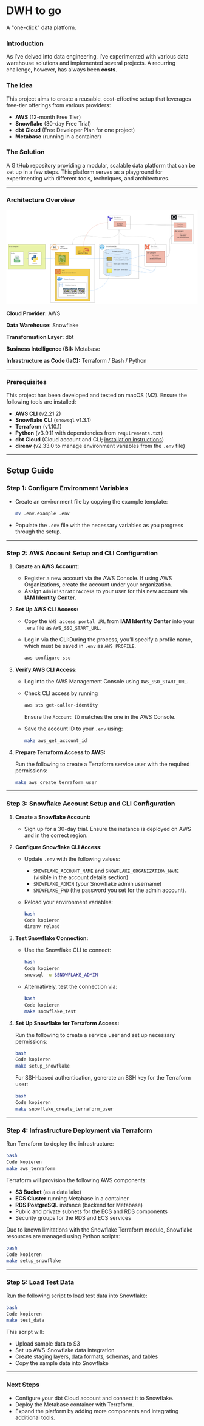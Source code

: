 # DWH to go

A "one-click" data platform.

### Introduction

As I’ve delved into data engineering, I’ve experimented with various data warehouse solutions and implemented several projects. A recurring challenge, however, has always been **costs**.

### The Idea

This project aims to create a reusable, cost-effective setup that leverages free-tier offerings from various providers:

- **AWS** (12-month Free Tier)
- **Snowflake** (30-day Free Trial)
- **dbt Cloud** (Free Developer Plan for one project)
- **Metabase** (running in a container)

### The Solution

A GitHub repository providing a modular, scalable data platform that can be set up in a few steps. This platform serves as a playground for experimenting with different tools, techniques, and architectures.

---

### Architecture Overview

![./img/architecture.png](./img/architecture.png)

**Cloud Provider:** AWS

**Data Warehouse:** Snowflake

**Transformation Layer:** dbt

**Business Intelligence (BI):** Metabase

**Infrastructure as Code (IaC):** Terraform / Bash / Python

---

### Prerequisites

This project has been developed and tested on macOS (M2). Ensure the following tools are installed:

- **AWS CLI** (v2.21.2)
- **Snowflake CLI** (`snowsql` v1.3.1)
- **Terraform** (v1.10.1)
- **Python** (v3.9.11 with dependencies from `requirements.txt`)
- **dbt Cloud** (Cloud account and CLI; [installation instructions](https://docs.getdbt.com/docs/cloud/cloud-cli-installation))
- **direnv** (v2.33.0 to manage environment variables from the `.env` file)

---

## Setup Guide

### Step 1: Configure Environment Variables

- Create an environment file by copying the example template:
    
    ```bash
    mv .env.example .env
    ```
    
- Populate the `.env` file with the necessary variables as you progress through the setup.

---

### Step 2: AWS Account Setup and CLI Configuration

1. **Create an AWS Account:**
    - Register a new account via the AWS Console. If using AWS Organizations, create the account under your organization.
    - Assign `AdministratorAccess` to your user for this new account via **IAM Identity Center**.
2. **Set Up AWS CLI Access:**
    - Copy the `AWS access portal URL` from **IAM Identity Center** into your `.env` file as `AWS_SSO_START_URL`.
    - Log in via the CLI:During the process, you’ll specify a profile name, which must be saved in `.env` as `AWS_PROFILE`.
        
        ```bash
        aws configure sso
        ```
3. **Verify AWS CLI Access:**
    - Log into the AWS Management Console using `AWS_SSO_START_URL`.
    - Check CLI access by running
        
        ```bash
        aws sts get-caller-identity
        ```
        Ensure the `Account ID` matches the one in the AWS Console.
        
    - Save the account ID to your `.env` using:
        
        ```bash
        make aws_get_account_id
        ```
4. **Prepare Terraform Access to AWS:**
    
    Run the following to create a Terraform service user with the required permissions:
    
    ```bash
    make aws_create_terraform_user
    ```
---

### Step 3: Snowflake Account Setup and CLI Configuration

1. **Create a Snowflake Account:**
    - Sign up for a 30-day trial. Ensure the instance is deployed on AWS and in the correct region.
2. **Configure Snowflake CLI Access:**
    - Update `.env` with the following values:
        - `SNOWFLAKE_ACCOUNT_NAME` and `SNOWFLAKE_ORGANIZATION_NAME` (visible in the account details section)
        - `SNOWFLAKE_ADMIN` (your Snowflake admin username)
        - `SNOWFLAKE_PWD` (the password you set for the admin account).
    - Reload your environment variables:
        
        ```bash
        bash
        Code kopieren
        direnv reload
        
        ```
        
3. **Test Snowflake Connection:**
    - Use the Snowflake CLI to connect:
        
        ```bash
        bash
        Code kopieren
        snowsql -u $SNOWFLAKE_ADMIN
        
        ```
        
    - Alternatively, test the connection via:
        
        ```bash
        bash
        Code kopieren
        make snowflake_test
        
        ```
        
4. **Set Up Snowflake for Terraform Access:**
    
    Run the following to create a service user and set up necessary permissions:
    
    ```bash
    bash
    Code kopieren
    make setup_snowflake
    
    ```
    
    For SSH-based authentication, generate an SSH key for the Terraform user:
    
    ```bash
    bash
    Code kopieren
    make snowflake_create_terraform_user
    
    ```
    

---

### Step 4: Infrastructure Deployment via Terraform

Run Terraform to deploy the infrastructure:

```bash
bash
Code kopieren
make aws_terraform

```

Terraform will provision the following AWS components:

- **S3 Bucket** (as a data lake)
- **ECS Cluster** running Metabase in a container
- **RDS PostgreSQL** instance (backend for Metabase)
- Public and private subnets for the ECS and RDS components
- Security groups for the RDS and ECS services

Due to known limitations with the Snowflake Terraform module, Snowflake resources are managed using Python scripts:

```bash
bash
Code kopieren
make setup_snowflake

```

---

### Step 5: Load Test Data

Run the following script to load test data into Snowflake:

```bash
bash
Code kopieren
make test_data

```

This script will:

- Upload sample data to S3
- Set up AWS-Snowflake data integration
- Create staging layers, data formats, schemas, and tables
- Copy the sample data into Snowflake

---

### Next Steps

- Configure your dbt Cloud account and connect it to Snowflake.
- Deploy the Metabase container with Terraform.
- Expand the platform by adding more components and integrating additional tools.
